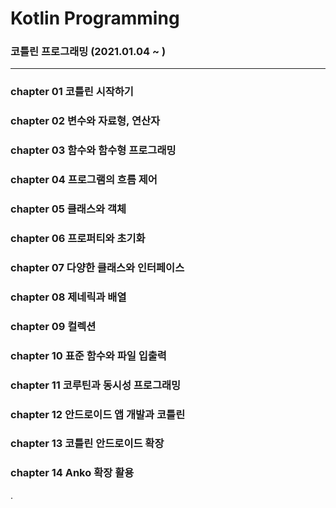 # Kotlin Programming
### 코틀린 프로그래밍 (2021.01.04 ~ )
---
### chapter 01 코틀린 시작하기
### chapter 02 변수와 자료형, 연산자
### chapter 03 함수와 함수형 프로그래밍
### chapter 04 프로그램의 흐름 제어
### chapter 05 클래스와 객체
### chapter 06 프로퍼티와 초기화
### chapter 07 다양한 클래스와 인터페이스
### chapter 08 제네릭과 배열
### chapter 09 컬렉션
### chapter 10 표준 함수와 파일 입출력
### chapter 11 코루틴과 동시성 프로그래밍
### chapter 12 안드로이드 앱 개발과 코틀린
### chapter 13 코틀린 안드로이드 확장
### chapter 14 Anko 확장 활용
.
